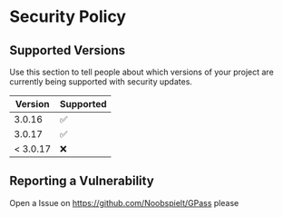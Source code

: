 # Security Policy

## Supported Versions

Use this section to tell people about which versions of your project are
currently being supported with security updates.

| Version  | Supported          |
| -------  | ------------------ |
| 3.0.16   | :white_check_mark: |
| 3.0.17   | :white_check_mark: |
| < 3.0.17 | :x:                |

## Reporting a Vulnerability

Open a Issue on https://github.com/Noobspielt/GPass please
